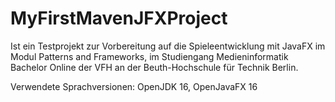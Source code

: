 # MyFirstMavenJFXProject

Ist ein Testprojekt zur Vorbereitung auf die Spieleentwicklung mit JavaFX im Modul Patterns and Frameworks, im Studiengang Medieninformatik Bachelor Online der VFH an der Beuth-Hochschule für Technik Berlin.

Verwendete Sprachversionen:
  OpenJDK 16,
  OpenJavaFX 16
